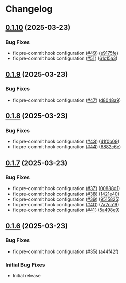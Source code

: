 # Changelog

## [0.1.10](https://github.com/SourceSpring/action-nexus-upload/compare/v0.1.9...v0.1.10) (2025-03-23)


### Bug Fixes

* fix pre-commit hook configuration ([#49](https://github.com/SourceSpring/action-nexus-upload/issues/49)) ([e9175fe](https://github.com/SourceSpring/action-nexus-upload/commit/e9175fedec61cf50e1419f1646d52b3a23f2e67b))
* fix pre-commit hook configuration ([#51](https://github.com/SourceSpring/action-nexus-upload/issues/51)) ([61c15a3](https://github.com/SourceSpring/action-nexus-upload/commit/61c15a3d212f2d1b261bcfcccb0707da0bf59435))

## [0.1.9](https://github.com/SourceSpring/action-nexus-upload/compare/v0.1.8...v0.1.9) (2025-03-23)

### Bug Fixes

- fix pre-commit hook configuration ([#47](https://github.com/SourceSpring/action-nexus-upload/issues/47)) ([d8048a9](https://github.com/SourceSpring/action-nexus-upload/commit/d8048a951c0323e1b682aa1cae1da1a4c5d3c5d0))

## [0.1.8](https://github.com/SourceSpring/action-nexus-upload/compare/v0.1.7...v0.1.8) (2025-03-23)

### Bug Fixes

- fix pre-commit hook configuration ([#43](https://github.com/SourceSpring/action-nexus-upload/issues/43)) ([41f0b09](https://github.com/SourceSpring/action-nexus-upload/commit/41f0b09fc7981398c78aeebdabb5b42e9fc5bc2b))
- fix pre-commit hook configuration ([#44](https://github.com/SourceSpring/action-nexus-upload/issues/44)) ([6882c6e](https://github.com/SourceSpring/action-nexus-upload/commit/6882c6e7832a917c4ca2feba30b4eee3b1ca896b))

## [0.1.7](https://github.com/SourceSpring/action-nexus-upload/compare/v0.1.6...v0.1.7) (2025-03-23)

### Bug Fixes

- fix pre-commit hook configuration ([#37](https://github.com/SourceSpring/action-nexus-upload/issues/37)) ([00888d1](https://github.com/SourceSpring/action-nexus-upload/commit/00888d1560d611d0aee56cbcf3f974483607c28b))
- fix pre-commit hook configuration ([#38](https://github.com/SourceSpring/action-nexus-upload/issues/38)) ([1421e40](https://github.com/SourceSpring/action-nexus-upload/commit/1421e40799616b6b99d972794f8c0aabaefcdc87))
- fix pre-commit hook configuration ([#39](https://github.com/SourceSpring/action-nexus-upload/issues/39)) ([9515825](https://github.com/SourceSpring/action-nexus-upload/commit/9515825cc73e9b73c1f3c0140cf31b156d56eb98))
- fix pre-commit hook configuration ([#40](https://github.com/SourceSpring/action-nexus-upload/issues/40)) ([7a2ca19](https://github.com/SourceSpring/action-nexus-upload/commit/7a2ca19e370de1f25c85f68487eabe45c34b849e))
- fix pre-commit hook configuration ([#41](https://github.com/SourceSpring/action-nexus-upload/issues/41)) ([5a498e9](https://github.com/SourceSpring/action-nexus-upload/commit/5a498e9384ea7262c5405cde3f5e34482cd8c385))

## [0.1.6](https://github.com/SourceSpring/action-nexus-upload/compare/v0.1.5...v0.1.6) (2025-03-23)

### Bug Fixes

- fix pre-commit hook configuration ([#35](https://github.com/SourceSpring/action-nexus-upload/issues/35)) ([a44f42f](https://github.com/SourceSpring/action-nexus-upload/commit/a44f42f04aed49e1bf7ec2be0c238d5310570543))

### Initial Bug Fixes

- Initial release
